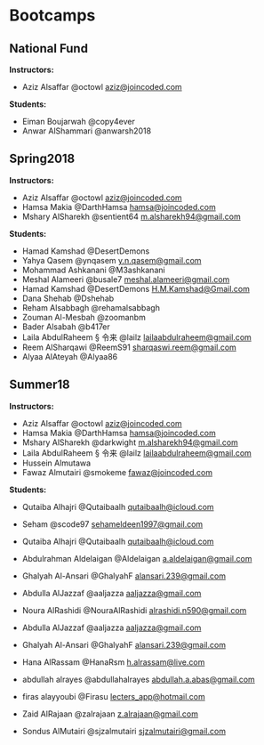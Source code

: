 # Bootcamps

## National Fund

**Instructors:**

- Aziz Alsaffar @octowl aziz@joincoded.com

**Students:**

- Eiman Boujarwah @copy4ever
- Anwar AlShammari @anwarsh2018

## Spring2018

**Instructors:**

- Aziz Alsaffar @octowl aziz@joincoded.com
- Hamsa Makia @DarthHamsa hamsa@joincoded.com
- Mshary AlSharekh @sentient64 m.alsharekh94@gmail.com

**Students:**

- Hamad Kamshad @DesertDemons
- Yahya Qasem @ynqasem y.n.qasem@gmail.com
- Mohammad Ashkanani @M3ashkanani
- Meshal Alameeri @busale7 meshal.alameeri@gmail.com
- Hamad Kamshad @DesertDemons H.M.Kamshad@Gmail.com
- Dana Shehab @Dshehab
- Reham Alsabbagh @rehamalsabbagh
- Zouman Al-Mesbah @zoomanbm
- Bader Alsabah @b417er
- Laila AbdulRaheem § 令来 @lailz lailaabdulraheem@gmail.com
- Reem AlSharqawi @ReemS91 sharqaswi.reem@gmail.com
- Alyaa AlAteyah @Alyaa86

## Summer18

**Instructors:**

- Aziz Alsaffar @octowl aziz@joincoded.com
- Hamsa Makia @DarthHamsa hamsa@joincoded.com
- Mshary AlSharekh @darkwight m.alsharekh94@gmail.com
- Laila AbdulRaheem § 令来 @lailz lailaabdulraheem@gmail.com
- Hussein Almutawa
- Fawaz Almutairi @smokeme fawaz@joincoded.com

**Students:**




* Qutaiba Alhajri @Qutaibaalh qutaibaalh@icloud.com

* Seham @scode97 sehameldeen1997@gmail.com

* Qutaiba Alhajri @Qutaibaalh qutaibaalh@icloud.com

* Abdulrahman Aldelaigan @Aldelaigan a.aldelaigan@gmail.com

* Ghalyah Al-Ansari @GhalyahF alansari.239@gmail.com

* Abdulla AlJazzaf @aaljazza aaljazza@gmail.com




- Noura AlRashidi @NouraAlRashidi alrashidi.n590@gmail.com
* Abdulla AlJazzaf @aaljazza aaljazza@gmail.com
- Ghalyah Al-Ansari @GhalyahF alansari.239@gmail.com

- Hana AlRassam @HanaRsm h.alrassam@live.com

- abdullah alrayes @abdullahalrayes abdullah.a.abas@gmail.com
- firas alayyoubi @Firasu lecters_app@hotmail.com
- Zaid AlRajaan @zalrajaan z.alrajaan@gmail.com
- Sondus AlMutairi @sjzalmutairi sjzalmutairi@gmail.com


